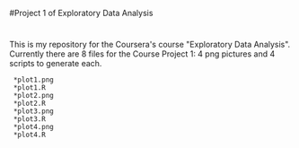 #Project 1 of Exploratory Data Analysis
#


This is my repository for the Coursera's course "Exploratory Data Analysis". Currently there are 8 files for the Course Project 1: 4 png pictures and 4 scripts to generate each.

     *plot1.png
     *plot1.R
     *plot2.png
     *plot2.R
     *plot3.png
     *plot3.R
     *plot4.png
     *plot4.R